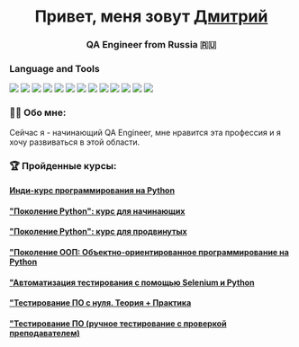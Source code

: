 <h1 align="center">Привет, меня зовут <a href="https://kirov-kaluga.hh.ru/resume/3dc59867ff0b89391e0039ed1f316f57687656" target="_blank">Дмитрий</a></h1>
<h3 align="center">QA Engineer from Russia 🇷🇺</h3>


### Language and Tools
<img src="https://img.shields.io/badge/Jira-090909?style=for-the-badge&logo=Jira&logoColor=136be1"/> <img src="https://img.shields.io/badge/Postman-090909?style=for-the-badge&logo=Postman&logoColor=f76935"/> 
<img src="https://img.shields.io/badge/Swagger-090909?style=for-the-badge&logo=Swagger&logoColor=7ede2b"/> <img src="https://img.shields.io/badge/Github-090909?style=for-the-badge&logo=Github&logoColor=8cc4d7"/> 
<img src="https://img.shields.io/badge/HTML5-090909?style=for-the-badge&logo=HTML5"/> 
<img src="https://img.shields.io/badge/css3-090909?style=for-the-badge&logo=css3&logoColor=#1572B6"/> 
<img src="https://img.shields.io/badge/MySQL-090909?style=for-the-badge&logo=MySQL&logoColor=00618a"/>
<img src="https://img.shields.io/badge/DevTools-090909?style=for-the-badge&logo=googlechrome&logoColor=66459B"/>
<img src="https://img.shields.io/badge/Charles-090909?style=for-the-badge&logo=Charles"/>
<img src="https://img.shields.io/badge/Git-090909?style=for-the-badge&logo=Git"/>
<img src="https://img.shields.io/badge/PYTHON-090909?style=for-the-badge&logo=python"/>
<img src="https://img.shields.io/badge/selenium-090909?style=for-the-badge&logo=selenium"/>
<img src="https://img.shields.io/badge/pytest-090909?style=for-the-badge&logo=pytest"/>

### 👨‍💻 Обо мне: 
Сейчас я - начинающий QA Engineer, мне нравится эта профессия и я хочу развиваться в этой области.

### 🏆 Пройденные курсы:
<h4 align="left"> <a href="https://github.com/totSamiy73/totSamiy73/blob/main/assets/stepik-certificate-63085-96678e3.pdf" target="_blank">Инди-курс программирования на Python</a></h4>
<h4 align="left"> <a href="https://github.com/totSamiy73/totSamiy73/blob/main/assets/stepik-certificate-58852-46be6be.pdf" target="_blank">"Поколение Python": курс для начинающих</a></h4>
<h4 align="left"> <a href="https://github.com/totSamiy73/totSamiy73/blob/main/assets/stepik-certificate-68343-3854e17.pdf" target="_blank">"Поколение Python": курс для продвинутых</a></h4>
<h4 align="left"> <a href="https://github.com/totSamiy73/totSamiy73/blob/main/assets/stepik-certificate-114354-d554dd9.pdf" target="_blank">"Поколение ООП: Объектно-ориентированное программирование на Python</a></h4>
<h4 align="left"> <a href="https://github.com/totSamiy73/totSamiy73/blob/main/assets/stepik-certificate-575-86e0dfd.pdf" target="_blank">"Автоматизация тестирования с помощью Selenium и Python</a></h4>
<h4 align="left"> <a href="https://github.com/totSamiy73/totSamiy73/blob/main/assets/stepik-certificate-171826-53d3627.pdf" target="_blank">"Тестирование ПО с нуля. Теория + Практика</a></h4>
<h4 align="left"> <a href="https://github.com/totSamiy73/totSamiy73/blob/main/assets/stepik-certificate-179137-50e59b4.pdf" target="_blank">"Тестирование ПО (ручное тестирование с проверкой преподавателем)</a></h4>




